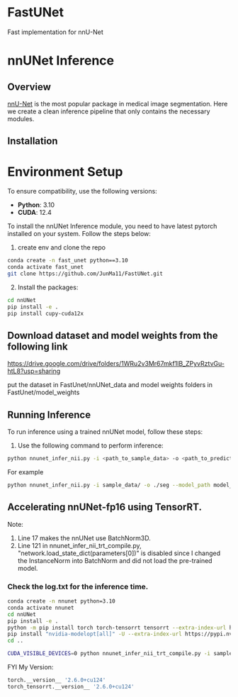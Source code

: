 # FastUNet
Fast implementation for nnU-Net

# nnUNet Inference

## Overview
[nnU-Net](https://github.com/MIC-DKFZ/nnUNet) is the most popular package in medical image segmentation. 
Here we create a clean inference pipeline that only contains the necessary modules. 

## Installation

# Environment Setup

To ensure compatibility, use the following versions:

- **Python**: 3.10  
- **CUDA**: 12.4 

To install the nnUNet Inference module, you need to have latest pytorch installed on your system. Follow the steps below:

1. create env and clone the repo
```bash
conda create -n fast_unet python==3.10
conda activate fast_unet
git clone https://github.com/JunMa11/FastUNet.git
```

2. Install the packages:
```bash
cd nnUNet
pip install -e .
pip install cupy-cuda12x
```
## Download dataset and model weights from the following link
https://drive.google.com/drive/folders/1WRu2v3Mr67mkf1lB_ZPyvRztvGu-htL8?usp=sharing

put the dataset in FastUnet/nnUNet_data and model weights folders in FastUnet/model_weights

## Running Inference

To run inference using a trained nnUNet model, follow these steps:

1. Use the following command to perform inference:

```bash
python nnunet_infer_nii.py -i <path_to_sample_data> -o <path_to_predictions> --model_path <path_to_model_weight>
```

For example

```bash
python nnunet_infer_nii.py -i sample_data/ -o ./seg --model_path model_weight/nnUNetTrainerDA5__nnUNetPlans__3d_lowres/
```



## Accelerating nnUNet-fp16 using TensorRT. 
Note:
1. Line 17 makes the nnUNet use BatchNorm3D.
2. Line 121 in nnunet_infer_nii_trt_compile.py, "network.load_state_dict(parameters[0])" is disabled since I changed the InstanceNorm into BatchNorm and did not load the pre-trained model. 

### Check the log.txt for the inference time.
```bash
conda create -n nnunet python=3.10
conda activate nnunet
cd nnUNet
pip install -e .
python -m pip install torch torch-tensorrt tensorrt --extra-index-url https://download.pytorch.org/whl/cu124
pip install "nvidia-modelopt[all]" -U --extra-index-url https://pypi.nvidia.com
cd ..

CUDA_VISIBLE_DEVICES=0 python nnunet_infer_nii_trt_compile.py -i sample_data/ -o ./seg_trt --model_path model_weight/nnUNetTrainerDA5__nnUNetPlans__3d_lowres/ > log.txt 2>&1 
```

FYI My Version:
```bash
torch.__version__ '2.6.0+cu124'
torch_tensorrt.__version__ '2.6.0+cu124'
```

